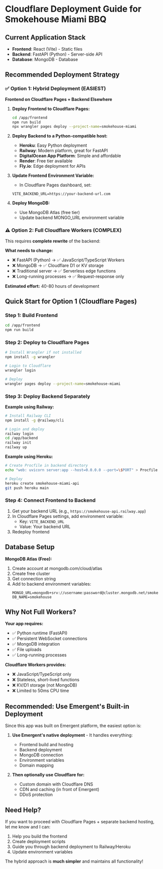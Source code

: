 # Cloudflare Deployment Guide for Smokehouse Miami BBQ

## Current Application Stack
- **Frontend**: React (Vite) - Static files
- **Backend**: FastAPI (Python) - Server-side API
- **Database**: MongoDB - Database

## Recommended Deployment Strategy

### ✅ Option 1: Hybrid Deployment (EASIEST)

**Frontend on Cloudflare Pages + Backend Elsewhere**

1. **Deploy Frontend to Cloudflare Pages:**
   ```bash
   cd /app/frontend
   npm run build
   npx wrangler pages deploy --project-name=smokehouse-miami
   ```

2. **Deploy Backend to a Python-compatible host:**
   - **Heroku**: Easy Python deployment
   - **Railway**: Modern platform, great for FastAPI
   - **DigitalOcean App Platform**: Simple and affordable
   - **Render**: Free tier available
   - **Fly.io**: Edge deployment for APIs

3. **Update Frontend Environment Variable:**
   - In Cloudflare Pages dashboard, set:
   ```
   VITE_BACKEND_URL=https://your-backend-url.com
   ```

4. **Deploy MongoDB:**
   - Use MongoDB Atlas (free tier)
   - Update backend MONGO_URL environment variable

### ⚠️ Option 2: Full Cloudflare Workers (COMPLEX)

This requires **complete rewrite** of the backend:

**What needs to change:**
- ❌ FastAPI (Python) → ✅ JavaScript/TypeScript Workers
- ❌ MongoDB → ✅ Cloudflare D1 or KV storage
- ❌ Traditional server → ✅ Serverless edge functions
- ❌ Long-running processes → ✅ Request-response only

**Estimated effort:** 40-80 hours of development

## Quick Start for Option 1 (Cloudflare Pages)

### Step 1: Build Frontend
```bash
cd /app/frontend
npm run build
```

### Step 2: Deploy to Cloudflare Pages
```bash
# Install Wrangler if not installed
npm install -g wrangler

# Login to Cloudflare
wrangler login

# Deploy
wrangler pages deploy --project-name=smokehouse-miami
```

### Step 3: Deploy Backend Separately

**Example using Railway:**
```bash
# Install Railway CLI
npm install -g @railway/cli

# Login and deploy
railway login
cd /app/backend
railway init
railway up
```

**Example using Heroku:**
```bash
# Create Procfile in backend directory
echo "web: uvicorn server:app --host=0.0.0.0 --port=\$PORT" > Procfile

# Deploy
heroku create smokehouse-miami-api
git push heroku main
```

### Step 4: Connect Frontend to Backend
1. Get your backend URL (e.g., `https://smokehouse-api.railway.app`)
2. In Cloudflare Pages settings, add environment variable:
   - Key: `VITE_BACKEND_URL`
   - Value: Your backend URL
3. Redeploy frontend

## Database Setup

**MongoDB Atlas (Free):**
1. Create account at mongodb.com/cloud/atlas
2. Create free cluster
3. Get connection string
4. Add to backend environment variables:
   ```
   MONGO_URL=mongodb+srv://username:password@cluster.mongodb.net/smokehouse
   DB_NAME=smokehouse
   ```

## Why Not Full Workers?

**Your app requires:**
- ✅ Python runtime (FastAPI)
- ✅ Persistent WebSocket connections
- ✅ MongoDB integration
- ✅ File uploads
- ✅ Long-running processes

**Cloudflare Workers provides:**
- ❌ JavaScript/TypeScript only
- ❌ Stateless, short-lived functions
- ❌ KV/D1 storage (not MongoDB)
- ❌ Limited to 50ms CPU time

## Recommended: Use Emergent's Built-in Deployment

Since this app was built on Emergent platform, the easiest option is:

1. **Use Emergent's native deployment** - It handles everything:
   - Frontend build and hosting
   - Backend deployment
   - MongoDB connection
   - Environment variables
   - Domain mapping

2. **Then optionally use Cloudflare for:**
   - Custom domain with Cloudflare DNS
   - CDN and caching (in front of Emergent)
   - DDoS protection

## Need Help?

If you want to proceed with Cloudflare Pages + separate backend hosting, let me know and I can:
1. Help you build the frontend
2. Create deployment scripts
3. Guide you through backend deployment to Railway/Heroku
4. Update environment variables

The hybrid approach is **much simpler** and maintains all functionality!
